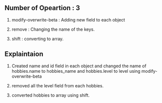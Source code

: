 ## Number of Opeartion : 3

1. modify-overwrite-beta : Adding new field to each object

2. remove : Changing the name of the keys.

3. shift : converting to array.

## Explaintaion

1. Created name and id field in each object and changed the name of hobbies.name to hobbies_name and hobbies.level to level using modify-overwrite-beta

2. removed all the level field from each hobbies.

3. converted hobbies to array using shift.
